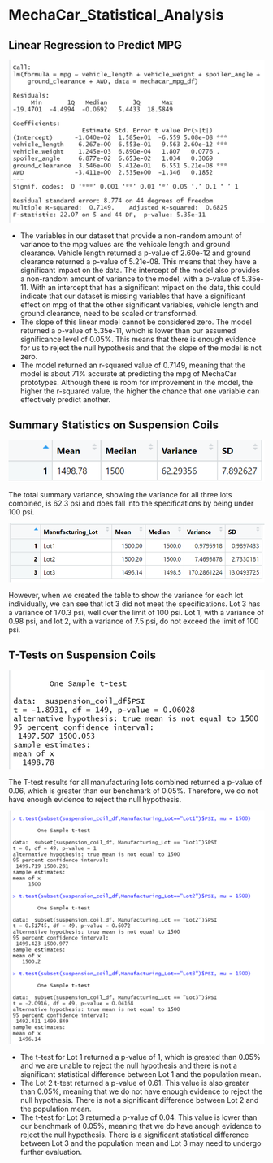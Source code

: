 # MechaCar_Statistical_Analysis

## Linear Regression to Predict MPG
![summary_lm_del1](https://github.com/aarce21/MechaCar_Statistical_Analysis/blob/main/images/summary_lm_del1.PNG)

* The variables in our dataset that provide a non-random amount of variance to the mpg values are the vehicale length and ground clearance. Vehicle length returned a p-value of 2.60e-12 and ground clearance returned a p-value of 5.21e-08. This means that they have a significant impact on the data. The intercept of the model also provides a non-random amount of variance to the model, with a p-value of 5.35e-11. With an intercept that has a significant mipact on the data, this could indicate that our dataset is missing variables that have a significant effect on mpg of that the other significant variables, vehicle length and ground clearance, need to be scaled or transformed. 
* The slope of this linear model cannot be considered zero. The model returned a p-value of 5.35e-11, which is lower than our assumed significance level of 0.05%. This means that there is enough evidence for us to reject the null hypothesis and that the slope of the model is not zero. 
* The model returned an r-squared value of 0.7149, meaning that the model is about 71% accurate at predicting the mpg of MechaCar prototypes. Although there is room for improvement in the model, the higher the r-squared value, the higher the chance that one variable can effectively predict another. 


## Summary Statistics on Suspension Coils
![total_summary](https://github.com/aarce21/MechaCar_Statistical_Analysis/blob/main/images/total_summary.PNG)

The total summary variance, showing the variance for all three lots combined, is 62.3 psi and does fall into the specifications by being under 100 psi. 

![lot_summary](https://github.com/aarce21/MechaCar_Statistical_Analysis/blob/main/images/lot_summary.PNG)

However, when we created the table to show the variance for each lot individually, we can see that lot 3 did not meet the specifications. Lot 3 has a variance of 170.3 psi, well over the limit of 100 psi. Lot 1, with a variance of 0.98 psi, and lot 2, with a variance of 7.5 psi, do not exceed the limit of 100 psi. 


## T-Tests on Suspension Coils
![t_test](https://github.com/aarce21/MechaCar_Statistical_Analysis/blob/main/images/t_test.PNG)

The T-test results for all manufacturing lots combined returned a p-value of 0.06, which is greater than our benchmark of 0.05%. Therefore, we do not have enough evidence to reject the null hypothesis. 

![lots_ttest](https://github.com/aarce21/MechaCar_Statistical_Analysis/blob/main/images/lots_ttest.PNG)

* The t-test for Lot 1 returned a p-value of 1, which is greated than 0.05% and we are unable to reject the null hypothesis and there is not a significant statistical difference between Lot 1 and the population mean. 
* The Lot 2 t-test returned a p-value of 0.61. This value is also greater than 0.05%, meaning that we do not have enough evidence to reject the null hypothesis. There is not a significant difference between Lot 2 and the population mean. 
* The t-test for Lot 3 returned a p-value of 0.04. This value is lower than our benchmark of 0.05%, meaning that we do have anough evidence to reject the null hypothesis. There is a significant statistical difference between Lot 3 and the population mean and Lot 3 may need to undergo further evaluation. 
